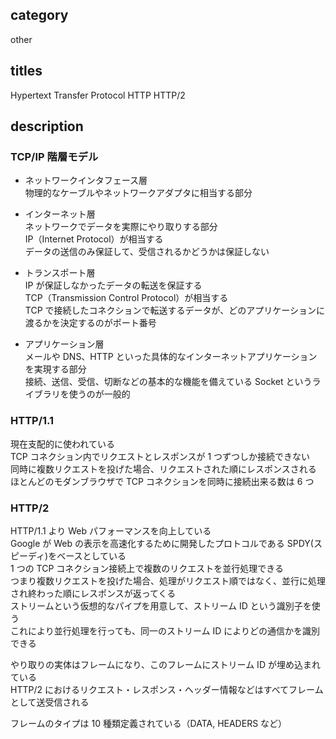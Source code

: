 ## category

other

## titles

Hypertext Transfer Protocol
HTTP
HTTP/2

## description

### TCP/IP 階層モデル

- ネットワークインタフェース層  
  物理的なケーブルやネットワークアダプタに相当する部分

- インターネット層  
  ネットワークでデータを実際にやり取りする部分  
  IP（Internet Protocol）が相当する  
  データの送信のみ保証して、受信されるかどうかは保証しない

- トランスポート層  
  IP が保証しなかったデータの転送を保証する  
  TCP（Transmission Control Protocol）が相当する  
  TCP で接続したコネクションで転送するデータが、どのアプリケーションに渡るかを決定するのがポート番号

- アプリケーション層  
  メールや DNS、HTTP といった具体的なインターネットアプリケーションを実現する部分  
  接続、送信、受信、切断などの基本的な機能を備えている Socket というライブラリを使うのが一般的

### HTTP/1.1

現在支配的に使われている  
TCP コネクション内でリクエストとレスポンスが 1 つずつしか接続できない  
同時に複数リクエストを投げた場合、リクエストされた順にレスポンスされる  
ほとんどのモダンブラウザで TCP コネクションを同時に接続出来る数は 6 つ

### HTTP/2

HTTP/1.1 より Web パフォーマンスを向上している  
Google が Web の表示を高速化するために開発したプロトコルである SPDY(スピーディ)をベースとしている  
1 つの TCP コネクション接続上で複数のリクエストを並行処理できる  
つまり複数リクエストを投げた場合、処理がリクエスト順ではなく、並行に処理され終わった順にレスポンスが返ってくる  
ストリームという仮想的なパイプを用意して、ストリーム ID という識別子を使う  
これにより並行処理を行っても、同一のストリーム ID によりどの通信かを識別できる

やり取りの実体はフレームになり、このフレームにストリーム ID が埋め込まれている  
HTTP/2 におけるリクエスト・レスポンス・ヘッダー情報などはすべてフレームとして送受信される

フレームのタイプは 10 種類定義されている（DATA, HEADERS など）
